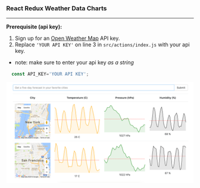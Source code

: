 ### React Redux Weather Data Charts

* * *

**Prerequisite (api key):**

1. Sign up for an [Open Weather Map](http://openweathermap.org/api) API key.
2. Replace `'YOUR API KEY'` on line 3 in `src/actions/index.js` with your api key.
  - note: make sure to enter your api key *as a string*

```javascript
  const API_KEY='YOUR API KEY';
```


![React Redux Weather Data Charts](images/react_redux_weather_data_charts.png)
